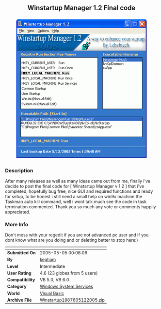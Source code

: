 ﻿<div align="center">

## Winstartup Manager 1\.2 Final code

<img src="PIC20055121854172709.GIF">
</div>

### Description

After many releases as well as many ideas came out from me, finally i've decide to post the final code for [ Winstartup Manager v 1.2 ] that i've completed, hopefully bug free, nice GUI and required functions and ready for setup, to be honest i still need a small help on win9x machine the Taskman auto kill command, well i wont talk much see the code in task termination commented. Thank you so much any vote or comments happily appreciated.
 
### More Info
 
Don't mess with your regedit if you are not advanced pc user and if you dont know what are you doing and or deleting better to stop here:)


<span>             |<span>
---                |---
**Submitted On**   |2005-05-05 00:06:06
**By**             |[kegham](https://github.com/Planet-Source-Code/PSCIndex/blob/master/ByAuthor/kegham.md)
**Level**          |Intermediate
**User Rating**    |4.6 (23 globes from 5 users)
**Compatibility**  |VB 5\.0, VB 6\.0
**Category**       |[Windows System Services](https://github.com/Planet-Source-Code/PSCIndex/blob/master/ByCategory/windows-system-services__1-35.md)
**World**          |[Visual Basic](https://github.com/Planet-Source-Code/PSCIndex/blob/master/ByWorld/visual-basic.md)
**Archive File**   |[Winstartup1887605122005\.zip](https://github.com/Planet-Source-Code/kegham-winstartup-manager-1-2-final-code__1-60508/archive/master.zip)








